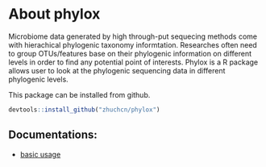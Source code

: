 <!-- README.md is generated from README.Rmd. Please edit that file -->
About phylox
============

Microbiome data generated by high through-put sequecing methods come with hierachical phylogenic taxonomy informtation. Researches often need to group OTUs/features base on their phylogenic information on different levels in order to find any potential point of interests. Phylox is a R package allows user to look at the phylogenic sequencing data in different phylogenic levels.

This package can be installed from github.

``` r
devtools::install_github("zhuchcn/phylox")
```

Documentations:
---------------

-   [basic usage](https://zhuchcn.github.io/softwares/packages/phylox/basic_usage.html)
